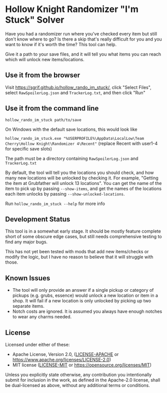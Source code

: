 Hollow Knight Randomizer "I'm Stuck" Solver
===

Have you had a randomizer run where you've checked every item but still don't
know where to go? Is there a skip that's really difficult for you and you want
to know if it's worth the time? This tool can help.

Give it a path to your save files, and it will tell you what items you can reach
which will unlock new items/locations.

Use it from the browser
---

Visit https://sgrif.github.io/hollow_rando_im_stuck/, click "Select
Files", select `RawSpoilerLog.json` and
`TrackerLog.txt`, and then click "Run"

Use it from the command line
---

`hollow_rando_im_stuck path/to/save`

On Windows with the default save locations, this would look like

`hollow_rando_im_stuck.exe "%USERPROFILE%\AppData\LocalLow\Team Cherry\Hollow Knight\Randomizer 4\Recent"`
(replace Recent with user1-4 for specific save slots)

The path must be a directory containing `RawSpoilerLog.json` and
`TrackerLog.txt`

By default, the tool will tell you the locations you should check, and how many
new locations will be unlocked by checking it. For example, "Getting the item at
Grubfather will unlock 13 locations". You can get the name of the item to pick
up by passing `--show-items`, and get the names of the locations each item
unlocks by passing `--show-unlocked-locations`.

Run `hollow_rando_im_stuck --help` for more info

Development Status
---

This tool is in a somewhat early stage. It should be mostly feature complete
short of some obscure edge cases, but still needs comprehensive testing to find
any major bugs.

This has not yet been tested with mods that add new items/checks or modify the
logic, but I have no reason to believe that it will struggle with those.

Known Issues
---

- The tool will only provide an answer if a single pickup or category of pickups
  (e.g. grubs, essence) would unlock a new location or item in a shop. It will
  fail if a new location is only unlocked by picking up two separate items.
- Notch costs are ignored. It is assumed you always have enough notches to wear
  any charms needed.

License
---

Licensed under either of these:

 * Apache License, Version 2.0, ([LICENSE-APACHE](LICENSE-APACHE) or
   https://www.apache.org/licenses/LICENSE-2.0)
 * MIT license ([LICENSE-MIT](LICENSE-MIT) or
   https://opensource.org/licenses/MIT)

Unless you explicitly state otherwise, any contribution you intentionally submit
for inclusion in the work, as defined in the Apache-2.0 license, shall be
dual-licensed as above, without any additional terms or conditions.

